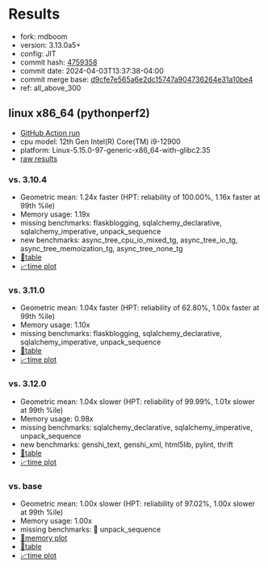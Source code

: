 # Results

- fork: mdboom
- version: 3.13.0a5+
- config: JIT
- commit hash: [4759358](https://github.com/mdboom/cpython/commit/4759358)
- commit date: 2024-04-03T13:37:38-04:00
- commit merge base: [d9cfe7e565a6e2dc15747a904736264e31a10be4](https://github.com/mdboom/cpython/commit/d9cfe7e565a6e2dc15747a904736264e31a10be4)
- ref: all_above_300

## linux x86_64 (pythonperf2)

- [GitHub Action run](https://github.com/faster-cpython/benchmarking/actions/runs/8543118011)
- cpu model: 12th Gen Intel(R) Core(TM) i9-12900
- platform: Linux-5.15.0-97-generic-x86_64-with-glibc2.35
- [raw results](bm-20240403-pythonperf2-x86_64-mdboom-all_above_300-3.13.0a5%2B-4759358.json)

### vs. 3.10.4

- Geometric mean: 1.24x faster (HPT: reliability of 100.00%, 1.16x faster at 99th %ile)
- Memory usage: 1.19x
- missing benchmarks: flaskblogging, sqlalchemy_declarative, sqlalchemy_imperative, unpack_sequence
- new benchmarks: async_tree_cpu_io_mixed_tg, async_tree_io_tg, async_tree_memoization_tg, async_tree_none_tg
- [📄table](bm-20240403-pythonperf2-x86_64-mdboom-all_above_300-3.13.0a5%2B-4759358-vs-3.10.4.md)
- [📈time plot](bm-20240403-pythonperf2-x86_64-mdboom-all_above_300-3.13.0a5%2B-4759358-vs-3.10.4.png)

### vs. 3.11.0

- Geometric mean: 1.04x faster (HPT: reliability of 62.80%, 1.00x faster at 99th %ile)
- Memory usage: 1.10x
- missing benchmarks: flaskblogging, sqlalchemy_declarative, sqlalchemy_imperative, unpack_sequence
- [📄table](bm-20240403-pythonperf2-x86_64-mdboom-all_above_300-3.13.0a5%2B-4759358-vs-3.11.0.md)
- [📈time plot](bm-20240403-pythonperf2-x86_64-mdboom-all_above_300-3.13.0a5%2B-4759358-vs-3.11.0.png)

### vs. 3.12.0

- Geometric mean: 1.04x slower (HPT: reliability of 99.99%, 1.01x slower at 99th %ile)
- Memory usage: 0.98x
- missing benchmarks: sqlalchemy_declarative, sqlalchemy_imperative, unpack_sequence
- new benchmarks: genshi_text, genshi_xml, html5lib, pylint, thrift
- [📄table](bm-20240403-pythonperf2-x86_64-mdboom-all_above_300-3.13.0a5%2B-4759358-vs-3.12.0.md)
- [📈time plot](bm-20240403-pythonperf2-x86_64-mdboom-all_above_300-3.13.0a5%2B-4759358-vs-3.12.0.png)

### vs. base

- Geometric mean: 1.00x slower (HPT: reliability of 97.02%, 1.00x slower at 99th %ile)
- Memory usage: 1.00x
- missing benchmarks: 🔴 unpack_sequence
- [🧠memory plot](bm-20240403-pythonperf2-x86_64-mdboom-all_above_300-3.13.0a5%2B-4759358-vs-base-mem.png)
- [📄table](bm-20240403-pythonperf2-x86_64-mdboom-all_above_300-3.13.0a5%2B-4759358-vs-base.md)
- [📈time plot](bm-20240403-pythonperf2-x86_64-mdboom-all_above_300-3.13.0a5%2B-4759358-vs-base.png)

